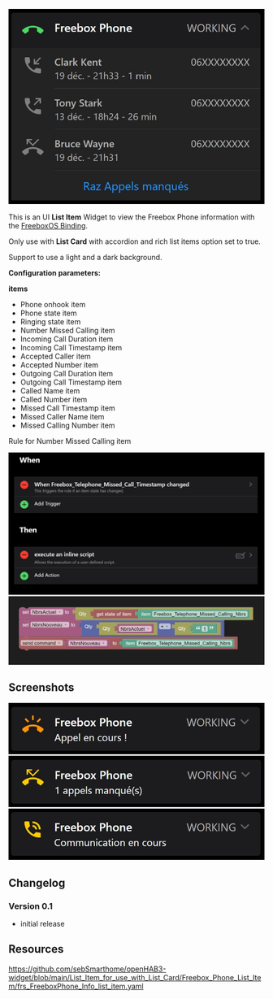 ![Screen1](https://github.com/sebSmarthome/openHAB3-widget/raw/main/List_Item_for_use_with_List_Card/Freebox_Phone_List_Item/screenshots/FreeboxPhone.jpg)

This is an UI **List Item** Widget to view the Freebox Phone information with the [FreeboxOS Binding](https://www.openhab.org/addons/bindings/freeboxos/).

Only use with **List Card** with accordion and rich list items option set to true.

Support to use a light and a dark background.

**Configuration parameters:**

**items**

* Phone onhook item
* Phone state item
* Ringing state item
* Number Missed Calling item
* Incoming Call Duration item
* Incoming Call Timestamp item
* Accepted Caller item
* Accepted Number item
* Outgoing Call Duration item
* Outgoing Call Timestamp item
* Called Name item
* Called Number item
* Missed Call Timestamp item
* Missed Caller Name item
* Missed Calling Number item

Rule for Number Missed Calling item

![Screen2](https://github.com/sebSmarthome/openHAB3-widget/raw/main/List_Item_for_use_with_List_Card/Freebox_Phone_List_Item/screenshots/FreeboxPhoneRule.jpg)
![Screen3](https://github.com/sebSmarthome/openHAB3-widget/raw/main/List_Item_for_use_with_List_Card/Freebox_Phone_List_Item/screenshots/FreeboxPhoneBlockly.jpg)

## Screenshots

![Screen4|379x76](https://github.com/sebSmarthome/openHAB3-widget/raw/main/List_Item_for_use_with_List_Card/Freebox_Phone_List_Item/screenshots/FreeboxPhoneAppelEnCours.jpg)
![Screen5|378x76](https://github.com/sebSmarthome/openHAB3-widget/raw/main/List_Item_for_use_with_List_Card/Freebox_Phone_List_Item/screenshots/FreeboxPhoneAppelManque.jpg)
![Screen6|378x76](https://github.com/sebSmarthome/openHAB3-widget/raw/main/List_Item_for_use_with_List_Card/Freebox_Phone_List_Item/screenshots/FreeboxPhoneCommunicationEnCours.jpg)

## Changelog
  
### Version 0.1

* initial release

## Resources

<https://github.com/sebSmarthome/openHAB3-widget/blob/main/List_Item_for_use_with_List_Card/Freebox_Phone_List_Item/frs_FreeboxPhone_Info_list_item.yaml>